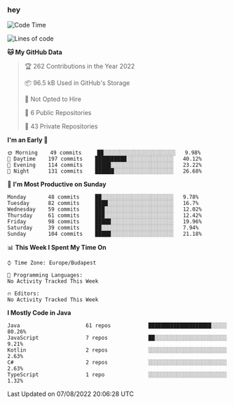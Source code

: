 ### hey

<!--START_SECTION:waka-->
![Code Time](http://img.shields.io/badge/Code%20Time-801%20hrs%2035%20mins-blue)

![Lines of code](https://img.shields.io/badge/From%20Hello%20World%20I%27ve%20Written-508%20Thousand%20lines%20of%20code-blue)

**🐱 My GitHub Data** 

> 🏆 262 Contributions in the Year 2022
 > 
> 📦 96.5 kB Used in GitHub's Storage 
 > 
> 🚫 Not Opted to Hire
 > 
> 📜 6 Public Repositories 
 > 
> 🔑 43 Private Repositories  
 > 
**I'm an Early 🐤** 

```text
🌞 Morning    49 commits     ██░░░░░░░░░░░░░░░░░░░░░░░   9.98% 
🌆 Daytime    197 commits    ██████████░░░░░░░░░░░░░░░   40.12% 
🌃 Evening    114 commits    █████░░░░░░░░░░░░░░░░░░░░   23.22% 
🌙 Night      131 commits    ██████░░░░░░░░░░░░░░░░░░░   26.68%

```
📅 **I'm Most Productive on Sunday** 

```text
Monday       48 commits     ██░░░░░░░░░░░░░░░░░░░░░░░   9.78% 
Tuesday      82 commits     ████░░░░░░░░░░░░░░░░░░░░░   16.7% 
Wednesday    59 commits     ███░░░░░░░░░░░░░░░░░░░░░░   12.02% 
Thursday     61 commits     ███░░░░░░░░░░░░░░░░░░░░░░   12.42% 
Friday       98 commits     █████░░░░░░░░░░░░░░░░░░░░   19.96% 
Saturday     39 commits     ██░░░░░░░░░░░░░░░░░░░░░░░   7.94% 
Sunday       104 commits    █████░░░░░░░░░░░░░░░░░░░░   21.18%

```


📊 **This Week I Spent My Time On** 

```text
⌚︎ Time Zone: Europe/Budapest

💬 Programming Languages: 
No Activity Tracked This Week

🔥 Editors: 
No Activity Tracked This Week

```

**I Mostly Code in Java** 

```text
Java                     61 repos            ████████████████████░░░░░   80.26% 
JavaScript               7 repos             ██░░░░░░░░░░░░░░░░░░░░░░░   9.21% 
Kotlin                   2 repos             ░░░░░░░░░░░░░░░░░░░░░░░░░   2.63% 
C#                       2 repos             ░░░░░░░░░░░░░░░░░░░░░░░░░   2.63% 
TypeScript               1 repo              ░░░░░░░░░░░░░░░░░░░░░░░░░   1.32%

```



 Last Updated on 07/08/2022 20:06:28 UTC
<!--END_SECTION:waka-->
